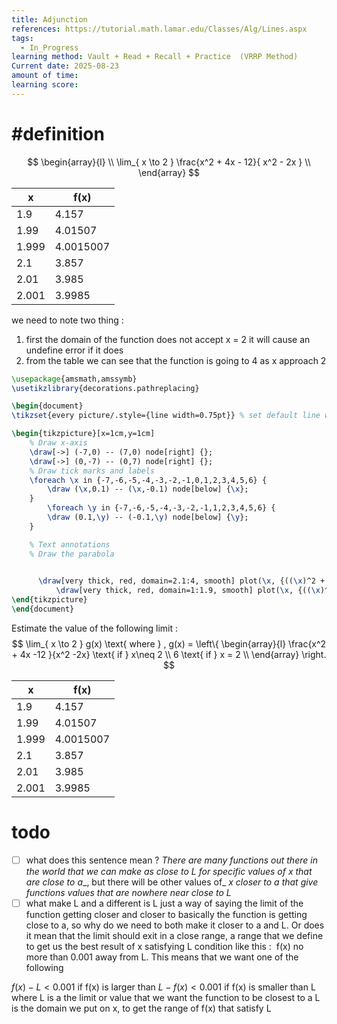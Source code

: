 ```yaml
---
title: Adjunction
references: https://tutorial.math.lamar.edu/Classes/Alg/Lines.aspx
tags:
  - In_Progress
learning method: Vault + Read + Recall + Practice  (VRRP Method)
Current date: 2025-08-23
amount of time:
learning score:
---
```



# #definition 

$$
\begin{array}{l} \\
\lim_{  x \to 2 } \frac{x^2 + 4x  - 12}{ x^2 - 2x  }   \\
\end{array}
$$


| x     | f(x)      |
| ----- | --------- |
| 1.9   | 4.157     |
| 1.99  | 4.01507   |
| 1.999 | 4.0015007 |
| 2.1   | 3.857     |
| 2.01  | 3.985     |
| 2.001 | 3.9985    |
we need to  note two thing :  
1. first the domain of the function does not accept x = 2  it will cause an undefine error if it does 
2. from the table we can see that the function is going to 4 as x approach 2  


```tikz
\usepackage{amsmath,amssymb}
\usetikzlibrary{decorations.pathreplacing}

\begin{document}
\tikzset{every picture/.style={line width=0.75pt}} % set default line width

\begin{tikzpicture}[x=1cm,y=1cm]
    % Draw x-axis
    \draw[->] (-7,0) -- (7,0) node[right] {};
    \draw[->] (0,-7) -- (0,7) node[right] {};
    % Draw tick marks and labels
    \foreach \x in {-7,-6,-5,-4,-3,-2,-1,0,1,2,3,4,5,6} {
        \draw (\x,0.1) -- (\x,-0.1) node[below] {\x};
    }
        \foreach \y in {-7,-6,-5,-4,-3,-2,-1,1,2,3,4,5,6} {
        \draw (0.1,\y) -- (-0.1,\y) node[below] {\y};
    }

    % Text annotations  
    % Draw the parabola

   
      \draw[very thick, red, domain=2.1:4, smooth] plot(\x, {((\x)^2 + 4*\x - 12)/((\x)^2 - 2*\x)}); 
          \draw[very thick, red, domain=1:1.9, smooth] plot(\x, {((\x)^2 + 4*\x - 12)/((\x)^2 - 2*\x)});
\end{tikzpicture}
\end{document}


``` 

 Estimate the value of the following limit : 
 $$
\lim_{ x \to  2 }  g(x)  \text{ where }   ,  g(x)   =   \left\{ \begin{array}{l}  
\frac{x^2 + 4x   -12 }{x^2 -2x}  \text{ if } x\neq 2  \\
6  \text{ if } x = 2 \\
\end{array}  \right.
$$


| x     | f(x)      |
| ----- | --------- |
| 1.9   | 4.157     |
| 1.99  | 4.01507   |
| 1.999 | 4.0015007 |
| 2.1   | 3.857     |
| 2.01  | 3.985     |
| 2.001 | 3.9985    |


# todo 
- [ ]  what does this sentence mean ? _There are many functions out there in the world that we can make as close to_ _L_ _for specific values of_ _x_ _that are close to_ _a__, but there will be other values of_ _x_ _closer to_ _a_ _that give functions values that are nowhere near close to_ _L_ 
- [ ] what make  L and a different is L just a way of saying the limit of the function getting closer and closer to basically the function is getting close to a, so why do we need to both make it closer to a and L. Or does it mean that the limit should exit in a close range, a range that we define to get us the best result of x satisfying L condition like this : 
 f(x) no more than 0.001 away from L. This means that we want one of the following

$f(x)−L<0.001$ if f(x) is larger than 
$L−f(x)<0.001$ if f(x) is smaller than L
where L is a the limit or value that we want the function to be closest to a 
L is the domain we put on x, to get the range of f(x) that satisfy L 



